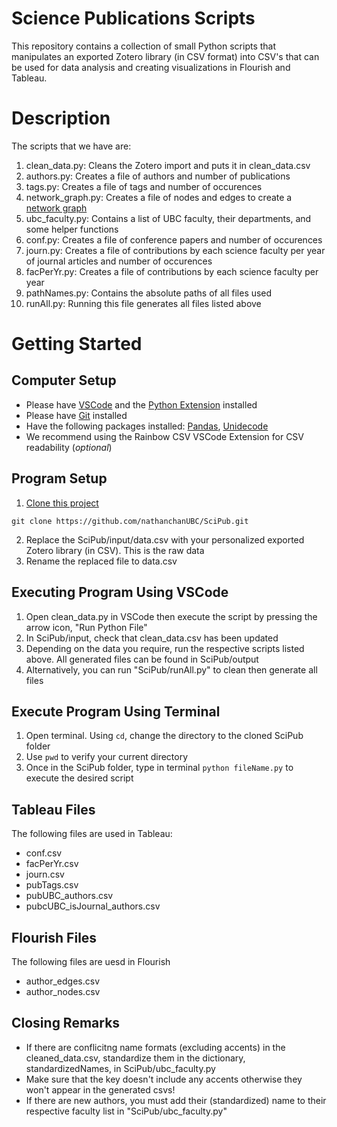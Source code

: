 # Science Publications Scripts
This repository contains a collection of small Python scripts that manipulates an exported Zotero library (in CSV format)
into CSV's that can be used for data analysis and creating visualizations in Flourish and Tableau.

# Description
The scripts that we have are:
1. clean_data.py: Cleans the Zotero import and puts it in clean_data.csv
2. authors.py: Creates a file of authors and number of publications
3. tags.py: Creates a file of tags and number of occurences
4. network_graph.py: Creates a file of nodes and edges to create a [network graph](https://public.flourish.studio/visualisation/16796700/)
5. ubc_faculty.py: Contains a list of UBC faculty, their departments, and some helper functions
6. conf.py: Creates a file of conference papers and number of occurences
7. journ.py: Creates a file of contributions by each science faculty per year of journal articles and number of occurences
8. facPerYr.py: Creates a file of contributions by each science faculty per year
9. pathNames.py: Contains the absolute paths of all files used
10. runAll.py: Running this file generates all files listed above
   

# Getting Started
## Computer Setup
- Please have [VSCode](https://code.visualstudio.com/) and the [Python Extension](https://code.visualstudio.com/docs/python/python-tutorial#_prerequisites) installed
- Please have [Git](https://git-scm.com/downloads) installed
- Have the following packages installed: [Pandas](https://pypi.org/project/pandas/), [Unidecode](https://pypi.org/project/Unidecode/)
- We recommend using the Rainbow CSV VSCode Extension for CSV readability (*optional*)
## Program Setup
1. [Clone this project](https://docs.github.com/en/repositories/creating-and-managing-repositories/cloning-a-repository)
 ```
git clone https://github.com/nathanchanUBC/SciPub.git
```  
2. Replace the SciPub/input/data.csv with your personalized exported Zotero library (in CSV). This is the raw data
3. Rename the replaced file to data.csv

## Executing Program Using VSCode
1. Open clean_data.py in VSCode then execute the script by pressing the arrow icon, "Run Python File"
2. In SciPub/input, check that clean_data.csv has been updated
3. Depending on the data you require, run the respective scripts listed above. All generated files can be found in SciPub/output
4. Alternatively, you can run "SciPub/runAll.py" to clean then generate all files

## Execute Program Using Terminal
1. Open terminal. Using ```cd```, change the directory to the cloned SciPub folder
2. Use ```pwd``` to verify your current directory
3. Once in the SciPub folder, type in terminal ```python fileName.py``` to execute the desired script

## Tableau Files
The following files are used in Tableau:
- conf.csv
- facPerYr.csv
- journ.csv
- pubTags.csv
- pubUBC_authors.csv
- pubcUBC_isJournal_authors.csv
  
## Flourish Files
The following files are uesd in Flourish
- author_edges.csv
- author_nodes.csv

## Closing Remarks
- If there are conflicitng name formats (excluding accents) in the cleaned_data.csv, standardize them in the dictionary, standardizedNames, in SciPub/ubc_faculty.py
- Make sure that the key doesn't include any accents otherwise they won't appear in the generated csvs!
- If there are new authors, you must add their (standardized) name to their respective faculty list in "SciPub/ubc_faculty.py" 


